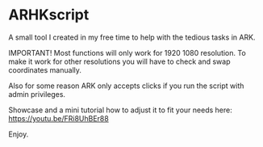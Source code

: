 # ARHKscript

A small tool I created in my free time to help with the tedious tasks in ARK.

IMPORTANT! Most functions will only work for 1920 1080 resolution. To make it work for other resolutions you will have to check and swap coordinates manually.

Also for some reason ARK only accepts clicks if you run the script with admin privileges.

Showcase and a mini tutorial how to adjust it to fit your needs here: https://youtu.be/FRi8UhBEr88

Enjoy.
